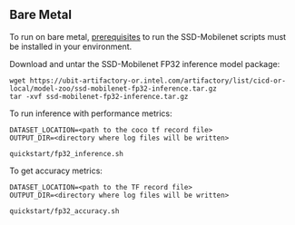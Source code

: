 <!--- 50. Bare Metal -->
## Bare Metal

To run on bare metal, [prerequisites](https://github.com/tensorflow/models/blob/6c21084503b27a9ab118e1db25f79957d5ef540b/research/object_detection/g3doc/installation.md#installation)
to run the SSD-Mobilenet scripts must be installed in your environment.

Download and untar the SSD-Mobilenet FP32 inference model package:

```
wget https://ubit-artifactory-or.intel.com/artifactory/list/cicd-or-local/model-zoo/ssd-mobilenet-fp32-inference.tar.gz
tar -xvf ssd-mobilenet-fp32-inference.tar.gz
```

To run inference with performance metrics:

```
DATASET_LOCATION=<path to the coco tf record file>
OUTPUT_DIR=<directory where log files will be written>

quickstart/fp32_inference.sh
```

To get accuracy metrics:
```
DATASET_LOCATION=<path to the TF record file>
OUTPUT_DIR=<directory where log files will be written>

quickstart/fp32_accuracy.sh
```

